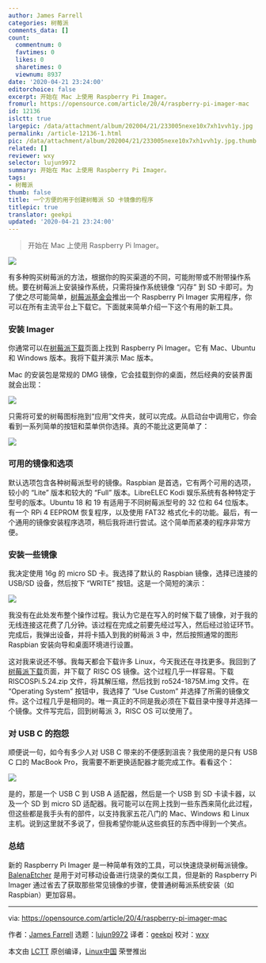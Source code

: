 ```yaml
---
author: James Farrell
categories: 树莓派
comments_data: []
count:
  commentnum: 0
  favtimes: 0
  likes: 0
  sharetimes: 0
  viewnum: 8937
date: '2020-04-21 23:24:00'
editorchoice: false
excerpt: 开始在 Mac 上使用 Raspberry Pi Imager。
fromurl: https://opensource.com/article/20/4/raspberry-pi-imager-mac
id: 12136
islctt: true
largepic: /data/attachment/album/202004/21/233005nexe10x7xh1vvh1y.jpg
permalink: /article-12136-1.html
pic: /data/attachment/album/202004/21/233005nexe10x7xh1vvh1y.jpg.thumb.jpg
related: []
reviewer: wxy
selector: lujun9972
summary: 开始在 Mac 上使用 Raspberry Pi Imager。
tags:
- 树莓派
thumb: false
title: 一个方便的用于创建树莓派 SD 卡镜像的程序
titlepic: true
translator: geekpi
updated: '2020-04-21 23:24:00'
---
```



> 
> 开始在 Mac 上使用 Raspberry Pi Imager。
> 
> 
> 


![](/data/attachment/album/202004/21/233005nexe10x7xh1vvh1y.jpg)


有多种购买树莓派的方法，根据你的购买渠道的不同，可能附带或不附带操作系统。要在树莓派上安装操作系统，只需将操作系统镜像 “闪存” 到 SD 卡即可。为了使之尽可能简单，[树莓派基金会](https://www.raspberrypi.org/)推出一个 Raspberry Pi Imager 实用程序，你可以在所有主流平台上下载它。下面就来简单介绍一下这个有用的新工具。


### 安装 Imager


你通常可以在[树莓派下载](https://www.raspberrypi.org/downloads/)页面上找到 Raspberry Pi Imager。它有 Mac、Ubuntu 和 Windows 版本。我将下载并演示 Mac 版本。


Mac 的安装包是常规的 DMG 镜像，它会挂载到你的桌面，然后经典的安装界面就会出现：


![](/data/attachment/album/202004/21/233054ms81ut1lllut6sjp.png)


只需将可爱的树莓图标拖到“应用”文件夹，就可以完成。从启动台中调用它，你会看到一系列简单的按钮和菜单供你选择。真的不能比这更简单了：


![](/data/attachment/album/202004/21/233103v4486cfn49z4n95f.png)


### 可用的镜像和选项


默认选项包含各种树莓派型号的镜像。Raspbian 是首选，它有两个可用的选项，较小的 “Lite” 版本和较大的 “Full” 版本。LibreELEC Kodi 娱乐系统有各种特定于型号的版本。Ubuntu 18 和 19 有适用于不同树莓派型号的 32 位和 64 位版本。有一个 RPi 4 EEPROM 恢复程序，以及使用 FAT32 格式化卡的功能。最后，有一个通用的镜像安装程序选项，稍后我将进行尝试。这个简单而紧凑的程序非常方便。


### 安装一些镜像


我决定使用 16g 的 micro SD 卡。我选择了默认的 Raspbian 镜像，选择已连接的 USB/SD 设备，然后按下 “WRITE” 按钮。这是一个简短的演示：


![](/data/attachment/album/202004/21/233113mpylvrtwvlvhwwvz.gif)


我没有在此处发布整个操作过程。我认为它是在写入的时候下载了镜像，对于我的无线连接这花费了几分钟。该过程在完成之前要先经过写入，然后经过验证环节。完成后，我弹出设备，并将卡插入到我的树莓派 3 中，然后按照通常的图形 Raspbian 安装向导和桌面环境进行设置。


这对我来说还不够。我每天都会下载许多 Linux，今天我还在寻找更多。我回到了[树莓派下载](https://www.raspberrypi.org/downloads/)页面，并下载了 RISC OS 镜像。这个过程几乎一样容易。下载 RISCOSPi.5.24.zip 文件，将其解压缩，然后找到 ro524-1875M.img 文件。在 “Operating System” 按钮中，我选择了 “Use Custom” 并选择了所需的镜像文件。这个过程几乎是相同的。唯一真正的不同是我必须在下载目录中搜寻并选择一个镜像。文件写完后，回到树莓派 3，RISC OS 可以使用了。


### 对 USB C 的抱怨


顺便说一句，如今有多少人对 USB C 带来的不便感到沮丧？我使用的是只有 USB C 口的 MacBook Pro，我需要不断更换适配器才能完成工作。看看这个：


![](/data/attachment/album/202004/21/233151fxdufavyy5u4yxw4.png)


是的，那是一个 USB C 到 USB A 适配器，然后是一个 USB 到 SD 卡读卡器，以及一个 SD 到 micro SD 适配器。我可能可以在网上找到一些东西来简化此过程，但这些都是我手头有的部件，以支持我家五花八门的 Mac、Windows 和 Linux 主机。说到这里就不多说了，但我希望你能从这些疯狂的东西中得到一个笑点。


### 总结


新的 Raspberry Pi Imager 是一种简单有效的工具，可以快速烧录树莓派镜像。[BalenaEtcher](https://www.balena.io/etcher/) 是用于对可移动设备进行烧录的类似工具，但是新的 Raspberry Pi Imager 通过省去了获取那些常见镜像的步骤，使普通树莓派系统安装（如 Raspbian）更加容易。




---


via: <https://opensource.com/article/20/4/raspberry-pi-imager-mac>


作者：[James Farrell](https://opensource.com/users/jamesf) 选题：[lujun9972](https://github.com/lujun9972) 译者：[geekpi](https://github.com/geekpi) 校对：[wxy](https://github.com/wxy)


本文由 [LCTT](https://github.com/LCTT/TranslateProject) 原创编译，[Linux中国](https://linux.cn/) 荣誉推出